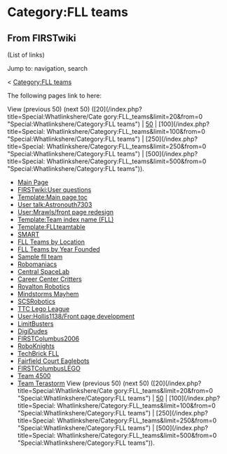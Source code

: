 # Category:FLL teams

## From FIRSTwiki

(List of links)

Jump to: navigation, search

< [Category:FLL teams](/index.php?title=Category:FLL_teams&redirect=no "Category:FLL teams")

The following pages link to here:

View (previous 50) (next 50) ([20](/index.php?title=Special:Whatlinkshere/Cate
gory:FLL_teams&limit=20&from=0 "Special:Whatlinkshere/Category:FLL teams") | [50](/index.php?title=Special:Whatlinkshere/Category:FLL_teams&limit=50&from=0 "Special:Whatlinkshere/Category:FLL teams") | [100](/index.php?title=Special:
Whatlinkshere/Category:FLL_teams&limit=100&from=0 "Special:Whatlinkshere/Category:FLL teams") | [250](/index.php?title=Special:
Whatlinkshere/Category:FLL_teams&limit=250&from=0 "Special:Whatlinkshere/Category:FLL teams") | [500](/index.php?title=Special:
Whatlinkshere/Category:FLL_teams&limit=500&from=0 "Special:Whatlinkshere/Category:FLL teams")).

- [Main Page](Main_Page "Main Page")
- [FIRSTwiki:User questions](FIRSTwiki:User_questions "FIRSTwiki:User questions")
- [Template:Main page toc](Template:Main_page_toc "Template:Main page toc")
- [User talk:Astronouth7303](User_talk:Astronouth7303 "User talk:Astronouth7303")
- [User:Mrawls/front page redesign](User:Mrawls/front_page_redesign "User:Mrawls/front page redesign")
- [Template:Team index name (FLL)](Template:Team_index_name_%28FLL%29 "Template:Team index name \(FLL\)")
- [Template:FLLteamtable](Template:FLLteamtable "Template:FLLteamtable")
- [SMART](SMART "SMART")
- [FLL Teams by Location](FLL_Teams_by_Location "FLL Teams by Location")
- [FLL Teams by Year Founded](FLL_Teams_by_Year_Founded "FLL Teams by Year Founded")
- [Sample fll team](Sample_fll_team "Sample fll team")
- [Robomaniacs](Robomaniacs "Robomaniacs")
- [Central SpaceLab](Central_SpaceLab "Central SpaceLab")
- [Career Center Critters](Career_Center_Critters "Career Center Critters")
- [Royalton Robotics](Royalton_Robotics "Royalton Robotics")
- [Mindstorms Mayhem](Mindstorms_Mayhem "Mindstorms Mayhem")
- [SCSRobotics](SCSRobotics "SCSRobotics")
- [TTC Lego League](TTC_Lego_League "TTC Lego League")
- [User:Hollis1138/Front page development](User:Hollis1138/Front_page_development "User:Hollis1138/Front page development")
- [LimitBusters](LimitBusters "LimitBusters")
- [DigiDudes](DigiDudes "DigiDudes")
- [FIRSTColumbus2006](FIRSTColumbus2006 "FIRSTColumbus2006")
- [RoboKnights](RoboKnights "RoboKnights")
- [TechBrick FLL](TechBrick_FLL "TechBrick FLL")
- [Fairfield Court Eaglebots](Fairfield_Court_Eaglebots "Fairfield Court Eaglebots")
- [FIRSTColumbusLEGO](FIRSTColumbusLEGO "FIRSTColumbusLEGO")
- [Team 4500](Team_4500 "Team 4500")
- [Team Terastorm](Team_Terastorm "Team Terastorm") View (previous 50) (next 50) ([20](/index.php?title=Special:Whatlinkshere/Cate
  gory:FLL_teams&limit=20&from=0 "Special:Whatlinkshere/Category:FLL teams") | [50](/index.php?title=Special:Whatlinkshere/Category:FLL_teams&limit=50&from=0 "Special:Whatlinkshere/Category:FLL teams") | [100](/index.php?title=Special:
  Whatlinkshere/Category:FLL_teams&limit=100&from=0 "Special:Whatlinkshere/Category:FLL teams") | [250](/index.php?title=Special:
  Whatlinkshere/Category:FLL_teams&limit=250&from=0 "Special:Whatlinkshere/Category:FLL teams") | [500](/index.php?title=Special:
  Whatlinkshere/Category:FLL_teams&limit=500&from=0 "Special:Whatlinkshere/Category:FLL teams")).
